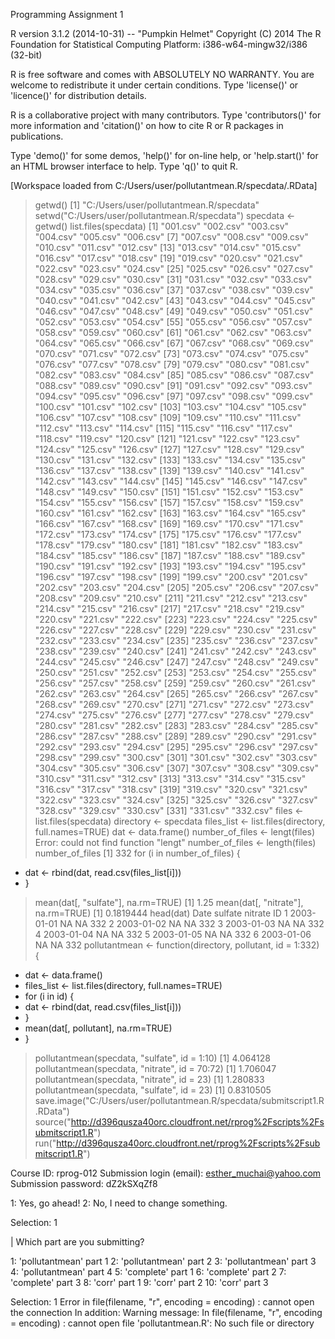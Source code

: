 Programming Assignment 1



R version 3.1.2 (2014-10-31) -- "Pumpkin Helmet"
Copyright (C) 2014 The R Foundation for Statistical Computing
Platform: i386-w64-mingw32/i386 (32-bit)

R is free software and comes with ABSOLUTELY NO WARRANTY.
You are welcome to redistribute it under certain conditions.
Type 'license()' or 'licence()' for distribution details.

R is a collaborative project with many contributors.
Type 'contributors()' for more information and
'citation()' on how to cite R or R packages in publications.

Type 'demo()' for some demos, 'help()' for on-line help, or
'help.start()' for an HTML browser interface to help.
Type 'q()' to quit R.

[Workspace loaded from C:/Users/user/pollutantmean.R/specdata/.RData]

> getwd()
[1] "C:/Users/user/pollutantmean.R/specdata"
> setwd("C:/Users/user/pollutantmean.R/specdata")
> specdata <- getwd()
> list.files(specdata)
  [1] "001.csv" "002.csv" "003.csv" "004.csv" "005.csv" "006.csv"
  [7] "007.csv" "008.csv" "009.csv" "010.csv" "011.csv" "012.csv"
 [13] "013.csv" "014.csv" "015.csv" "016.csv" "017.csv" "018.csv"
 [19] "019.csv" "020.csv" "021.csv" "022.csv" "023.csv" "024.csv"
 [25] "025.csv" "026.csv" "027.csv" "028.csv" "029.csv" "030.csv"
 [31] "031.csv" "032.csv" "033.csv" "034.csv" "035.csv" "036.csv"
 [37] "037.csv" "038.csv" "039.csv" "040.csv" "041.csv" "042.csv"
 [43] "043.csv" "044.csv" "045.csv" "046.csv" "047.csv" "048.csv"
 [49] "049.csv" "050.csv" "051.csv" "052.csv" "053.csv" "054.csv"
 [55] "055.csv" "056.csv" "057.csv" "058.csv" "059.csv" "060.csv"
 [61] "061.csv" "062.csv" "063.csv" "064.csv" "065.csv" "066.csv"
 [67] "067.csv" "068.csv" "069.csv" "070.csv" "071.csv" "072.csv"
 [73] "073.csv" "074.csv" "075.csv" "076.csv" "077.csv" "078.csv"
 [79] "079.csv" "080.csv" "081.csv" "082.csv" "083.csv" "084.csv"
 [85] "085.csv" "086.csv" "087.csv" "088.csv" "089.csv" "090.csv"
 [91] "091.csv" "092.csv" "093.csv" "094.csv" "095.csv" "096.csv"
 [97] "097.csv" "098.csv" "099.csv" "100.csv" "101.csv" "102.csv"
[103] "103.csv" "104.csv" "105.csv" "106.csv" "107.csv" "108.csv"
[109] "109.csv" "110.csv" "111.csv" "112.csv" "113.csv" "114.csv"
[115] "115.csv" "116.csv" "117.csv" "118.csv" "119.csv" "120.csv"
[121] "121.csv" "122.csv" "123.csv" "124.csv" "125.csv" "126.csv"
[127] "127.csv" "128.csv" "129.csv" "130.csv" "131.csv" "132.csv"
[133] "133.csv" "134.csv" "135.csv" "136.csv" "137.csv" "138.csv"
[139] "139.csv" "140.csv" "141.csv" "142.csv" "143.csv" "144.csv"
[145] "145.csv" "146.csv" "147.csv" "148.csv" "149.csv" "150.csv"
[151] "151.csv" "152.csv" "153.csv" "154.csv" "155.csv" "156.csv"
[157] "157.csv" "158.csv" "159.csv" "160.csv" "161.csv" "162.csv"
[163] "163.csv" "164.csv" "165.csv" "166.csv" "167.csv" "168.csv"
[169] "169.csv" "170.csv" "171.csv" "172.csv" "173.csv" "174.csv"
[175] "175.csv" "176.csv" "177.csv" "178.csv" "179.csv" "180.csv"
[181] "181.csv" "182.csv" "183.csv" "184.csv" "185.csv" "186.csv"
[187] "187.csv" "188.csv" "189.csv" "190.csv" "191.csv" "192.csv"
[193] "193.csv" "194.csv" "195.csv" "196.csv" "197.csv" "198.csv"
[199] "199.csv" "200.csv" "201.csv" "202.csv" "203.csv" "204.csv"
[205] "205.csv" "206.csv" "207.csv" "208.csv" "209.csv" "210.csv"
[211] "211.csv" "212.csv" "213.csv" "214.csv" "215.csv" "216.csv"
[217] "217.csv" "218.csv" "219.csv" "220.csv" "221.csv" "222.csv"
[223] "223.csv" "224.csv" "225.csv" "226.csv" "227.csv" "228.csv"
[229] "229.csv" "230.csv" "231.csv" "232.csv" "233.csv" "234.csv"
[235] "235.csv" "236.csv" "237.csv" "238.csv" "239.csv" "240.csv"
[241] "241.csv" "242.csv" "243.csv" "244.csv" "245.csv" "246.csv"
[247] "247.csv" "248.csv" "249.csv" "250.csv" "251.csv" "252.csv"
[253] "253.csv" "254.csv" "255.csv" "256.csv" "257.csv" "258.csv"
[259] "259.csv" "260.csv" "261.csv" "262.csv" "263.csv" "264.csv"
[265] "265.csv" "266.csv" "267.csv" "268.csv" "269.csv" "270.csv"
[271] "271.csv" "272.csv" "273.csv" "274.csv" "275.csv" "276.csv"
[277] "277.csv" "278.csv" "279.csv" "280.csv" "281.csv" "282.csv"
[283] "283.csv" "284.csv" "285.csv" "286.csv" "287.csv" "288.csv"
[289] "289.csv" "290.csv" "291.csv" "292.csv" "293.csv" "294.csv"
[295] "295.csv" "296.csv" "297.csv" "298.csv" "299.csv" "300.csv"
[301] "301.csv" "302.csv" "303.csv" "304.csv" "305.csv" "306.csv"
[307] "307.csv" "308.csv" "309.csv" "310.csv" "311.csv" "312.csv"
[313] "313.csv" "314.csv" "315.csv" "316.csv" "317.csv" "318.csv"
[319] "319.csv" "320.csv" "321.csv" "322.csv" "323.csv" "324.csv"
[325] "325.csv" "326.csv" "327.csv" "328.csv" "329.csv" "330.csv"
[331] "331.csv" "332.csv"
> files <- list.files(specdata)
> directory <- specdata
> files_list <- list.files(directory, full.names=TRUE)
> dat <- data.frame()
> number_of_files <- lengt(files)
Error: could not find function "lengt"
> number_of_files <- length(files)
> number_of_files
[1] 332
> for (i in number_of_files) {
+ dat <- rbind(dat, read.csv(files_list[i]))
+ }
> mean(dat[, "sulfate"], na.rm=TRUE)
[1] 1.25
> mean(dat[, "nitrate"], na.rm=TRUE)
[1] 0.1819444
> head(dat)
        Date sulfate nitrate  ID
1 2003-01-01      NA      NA 332
2 2003-01-02      NA      NA 332
3 2003-01-03      NA      NA 332
4 2003-01-04      NA      NA 332
5 2003-01-05      NA      NA 332
6 2003-01-06      NA      NA 332
> pollutantmean <- function(directory, pollutant, id = 1:332) {
+ dat <- data.frame()
+ files_list <- list.files(directory, full.names=TRUE)
+ for (i in id) {
+ dat <- rbind(dat, read.csv(files_list[i]))
+ }
+ mean(dat[, pollutant], na.rm=TRUE)
+ }
> pollutantmean(specdata, "sulfate", id = 1:10)
[1] 4.064128
> pollutantmean(specdata, "nitrate", id = 70:72)
[1] 1.706047
> pollutantmean(specdata, "nitrate", id = 23)
[1] 1.280833
> pollutantmean(specdata, "sulfate", id = 23)
[1] 0.8310505
> save.image("C:/Users/user/pollutantmean.R/specdata/submitscript1.R.RData")
> source("http://d396qusza40orc.cloudfront.net/rprog%2Fscripts%2Fsubmitscript1.R")
> run("http://d396qusza40orc.cloudfront.net/rprog%2Fscripts%2Fsubmitscript1.R")


Course ID: rprog-012
Submission login (email): esther_muchai@yahoo.com
Submission password: dZ2kSXqZf8

1: Yes, go ahead!
2: No, I need to change something.

Selection: 1

| Which part are you submitting?

 1: 'pollutantmean' part 1
 2: 'pollutantmean' part 2
 3: 'pollutantmean' part 3
 4: 'pollutantmean' part 4
 5: 'complete' part 1
 6: 'complete' part 2
 7: 'complete' part 3
 8: 'corr' part 1
 9: 'corr' part 2
10: 'corr' part 3

Selection: 1
Error in file(filename, "r", encoding = encoding) : 
  cannot open the connection
In addition: Warning message:
In file(filename, "r", encoding = encoding) :
  cannot open file 'pollutantmean.R': No such file or directory
